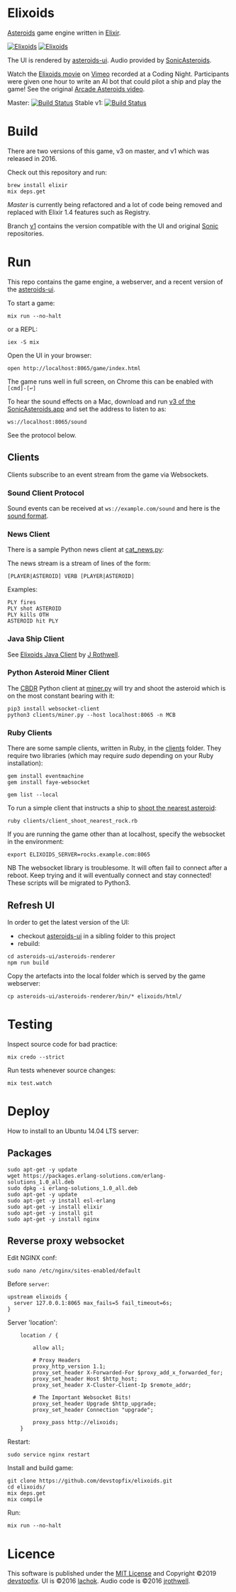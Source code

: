 # Elixoids

[Asteroids][1] game engine written in [Elixir][2].

[![Elixoids](docs/elixoids-8fps.gif)][6] [![Elixoids](docs/elixoids.vimeo.JPG)][6]


The UI is rendered by [asteroids-ui][3]. Audio provided by [SonicAsteroids][4].

Watch the [Elixoids movie][6] on [Vimeo](https://vimeo.com) recorded at a Coding Night. Participants were given one hour to write an AI bot that could pilot a ship and play the game! See the original [Arcade Asteroids video](https://www.youtube.com/watch?v=WYSupJ5r2zo).

Master: [![Build Status](https://travis-ci.org/devstopfix/elixoids.svg?branch=master)](https://travis-ci.org/devstopfix/elixoids) Stable v1: [![Build Status](https://travis-ci.org/devstopfix/elixoids.svg?branch=v1)](https://travis-ci.org/devstopfix/elixoids)


# Build

There are two versions of this game, v3 on master, and v1 which was released in 2016.

Check out this repository and run:

    brew install elixir
    mix deps.get

*Master* is currently being refactored and a lot of code being removed and replaced with Elixir 1.4 features such as Registry.

Branch [v1](//github.com/devstopfix/elixoids/tree/v1) contains the version compatible with the UI and original [Sonic][4] repositories.

# Run

This repo contains the game engine, a webserver, and a recent version of the [asteroids-ui][3].

To start a game:

    mix run --no-halt

or a REPL:

    iex -S mix

Open the UI in your browser:

    open http://localhost:8065/game/index.html

The game runs well in full screen, on Chrome this can be enabled with `[cmd]-[↩]`

To hear the sound effects on a Mac, download and run [v3 of the SonicAsteroids.app][7] and set the address to listen to as:

    ws://localhost:8065/sound

See the protocol below.

## Clients

Clients subscribe to an event stream from the game via Websockets.

### Sound Client Protocol

Sound events can be received at `ws://example.com/sound` and here is the [sound format](docs/sound_protocol.md).

### News Client

There is a sample Python news client at [cat_news.py](client/cat_news.py):

The news stream is a stream of lines of the form:

    [PLAYER|ASTEROID] VERB [PLAYER|ASTEROID]

Examples:

```
PLY fires
PLY shot ASTEROID
PLY kills OTH
ASTEROID hit PLY
```

### Java Ship Client

See [Elixoids Java Client](https://github.com/jrothwell/asteroids-client) by [J Rothwell][5].

### Python Asteroid Miner Client

The [CBDR](https://en.wikipedia.org/wiki/Constant_bearing,_decreasing_range) Python client at [miner.py](client/miner.py) will try and shoot the asteroid which is on the most constant bearing with it:

    pip3 install websocket-client
    python3 clients/miner.py --host localhost:8065 -n MCB


### Ruby Clients

There are some sample clients, written in Ruby, in the [clients](clients) folder. They require two libraries (which may require *sudo* depending on your Ruby installation):

    gem install eventmachine
    gem install faye-websocket

    gem list --local

To run a simple client that instructs a ship to [shoot the nearest asteroid](clients/client_shoot_nearest_rock.rb):

    ruby clients/client_shoot_nearest_rock.rb

If you are running the game other than at localhost, specify the websocket in the environment:

    export ELIXOIDS_SERVER=rocks.example.com:8065

NB The websocket library is troublesome. It will often fail to connect after a reboot. Keep trying and it will eventually connect and stay connected! These scripts will be migrated to Python3.

## Refresh UI

In order to get the latest version of the UI:

* checkout [asteroids-ui][3] in a sibling folder to this project
* rebuild:

```
cd asteroids-ui/asteroids-renderer
npm run build
````

Copy the artefacts into the local folder which is served by the game webserver:

    cp asteroids-ui/asteroids-renderer/bin/* elixoids/html/

# Testing

Inspect source code for bad practice:

    mix credo --strict

Run tests whenever source changes:

    mix test.watch

# Deploy

How to install to an Ubuntu 14.04 LTS server:

## Packages

```
sudo apt-get -y update
wget https://packages.erlang-solutions.com/erlang-solutions_1.0_all.deb
sudo dpkg -i erlang-solutions_1.0_all.deb
sudo apt-get -y update
sudo apt-get -y install esl-erlang
sudo apt-get -y install elixir
sudo apt-get -y install git
sudo apt-get -y install nginx
```

## Reverse proxy websocket

Edit NGINX conf:

    sudo nano /etc/nginx/sites-enabled/default

Before `server`:

```
upstream elixoids {
  server 127.0.0.1:8065 max_fails=5 fail_timeout=6s;
}
```

Server 'location':

```
    location / {

        allow all;

        # Proxy Headers
        proxy_http_version 1.1;
        proxy_set_header X-Forwarded-For $proxy_add_x_forwarded_for;
        proxy_set_header Host $http_host;
        proxy_set_header X-Cluster-Client-Ip $remote_addr;

        # The Important Websocket Bits!
        proxy_set_header Upgrade $http_upgrade;
        proxy_set_header Connection "upgrade";

        proxy_pass http://elixoids;
    }
```

Restart:

    sudo service nginx restart


Install and build game:

    git clone https://github.com/devstopfix/elixoids.git
    cd elixoids/
    mix deps.get
    mix compile

Run:

    mix run --no-halt


# Licence

This software is published under the [MIT License](LICENSE) and Copyright ©2019 [devstopfix](https://www.devstopfix.com). UI is ©2016 [lachok](https://github.com/lachok). Audio code is ©2016 [jrothwell][5].


[1]: https://en.wikipedia.org/wiki/Asteroids_(video_game)
[2]: http://elixir-lang.org/
[3]: https://github.com/lachok/asteroids
[4]: https://github.com/jrothwell/sonic-asteroids
[5]: https://github.com/jrothwell
[6]: https://vimeo.com/330017229
[7]: https://github.com/devstopfix/sonic-asteroids/releases/tag/v3.19.105